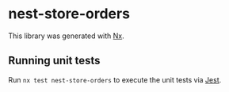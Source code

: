 # nest-store-orders

This library was generated with [Nx](https://nx.dev).

## Running unit tests

Run `nx test nest-store-orders` to execute the unit tests via [Jest](https://jestjs.io).
